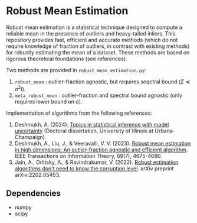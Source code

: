 # Robust Mean Estimation
Robust mean estimation is a statistical technique designed to compute a reliable mean in the presence of outliers and heavy-tailed inliers.
This repository provides fast, efficient and accurate methods (which do not require knowledge of fraction of outliers, in contrast with existing methods) for robustly estimating the mean of a dataset.
These methods are based on rigorous theoretical foundations (see references).

Two methods are provided in `robust_mean_estimation.py`:
1) `robust_mean` : outlier-fraction agnostic, but requires seqctral bound ($\Sigma\preceq\sigma^2 I$).
2) `meta_robust_mean` : outlier-fraction and spectral bound agnostic (only requires lower bound on $\sigma$).
   
Implementation of algorithms from the following references:
1) Deshmukh, A. (2024). [Topics in statistical inference with model uncertainty](https://www.ideals.illinois.edu/items/131409/bitstreams/436773/data.pdf) (Doctoral dissertation, University of Illinois at Urbana-Champaign).
2) Deshmukh, A., Liu, J., & Veeravalli, V. V. (2023). [Robust mean estimation in high dimensions: An outlier-fraction agnostic and efficient algorithm](https://arxiv.org/abs/2102.08573). IEEE Transactions on Information Theory, 69(7), 4675-4690.
3) Jain, A., Orlitsky, A., & Ravindrakumar, V. (2022). [Robust estimation algorithms don't need to know the corruption level](https://arxiv.org/pdf/2202.05453). arXiv preprint arXiv:2202.05453.

## Dependencies
- numpy
- scipy
